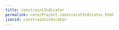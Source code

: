 ```yaml
---
title: constraintIndicator
permalink: core/Project.constraintIndicator.html
jsonid: constraintindicator
---
```

